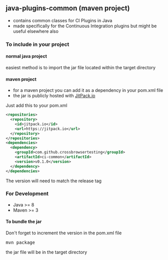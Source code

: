 ## java-plugins-common (maven project)
- contains common classes for CI Plugins in Java
- made specifically for the Continuous Integration plugins but might be useful elsewhere also

### To include in your project
#### normal java project
easiest method is to import the jar file located within the target directory
#### maven project
- for a maven project you can add it as a dependency in your pom.xml file
- the jar is publicly hosted with [JitPack.io](https://jitpack.io#crossbrowsertesting/ci-common)

Just add this to your pom.xml
```xml	
<repositories>
  <repository>
    <id>jitpack.io</id>
    <url>https://jitpack.io</url>
  </repository>
</repositories>
<dependencies>
  <dependency>
    <groupId>com.github.crossbrowsertesting</groupId>
    <artifactId>ci-common</artifactId>
    <version>v0.1.0</version>
  </dependency>
</dependencies>
```
The version will need to match the release tag

### For Development
- Java >= 8
- Maven >= 3

#### To bundle the jar
Don't forget to increment the version in the pom.xml file
<pre>
mvn package
</pre>
the jar file will be in the target directory

